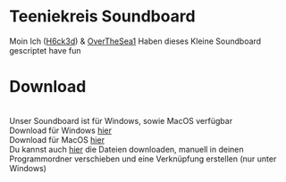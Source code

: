 # Teeniekreis Soundboard
Moin Ich (<a href="https://github.com/h6ck3d" target="_blank">H6ck3d</a>) & <a href="https://github.com/OverTheSea1" target="_blank">OverTheSea1</a> Haben dieses Kleine Soundboard gescriptet have fun
<br>
# Download
<br>Unser Soundboard ist für Windows, sowie MacOS verfügbar
<br>Download für Windows <a href="https://www.dropbox.com/s/i0ezlc00bjwbqb8/Soundboard%20Install.exe?dl=0" target="_blank">hier</a> 
<br>Download für MacOS <a href="https://www.dropbox.com/s/te3ybqu568eoynm/Soundboard.zip?dl=0" target="_blank">  hier</a>
<br>Du kannst auch <a href="https://github.com/Stupid-Clan/WindowsFolderDownload/archive/master.zip" target="_blank">hier</a> die Dateien downloaden, manuell in deinen Programmordner verschieben und eine Verknüpfung erstellen (nur unter Windows)
 
